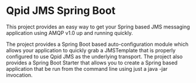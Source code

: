# Qpid JMS Spring Boot

This project provides an easy way to get your Spring based JMS messaging
application using AMQP v1.0 up and running quickly.

The project provides a Spring Boot based auto-configuration module which
allows your application to quickly grab a JMSTemplate that is properly
configured to use Qpid JMS as the underlying transport.  The project also
provides a Spring Boot Starter that allows you to create a Spring based
application that be run from the command line using just a java -jar
invocation.

